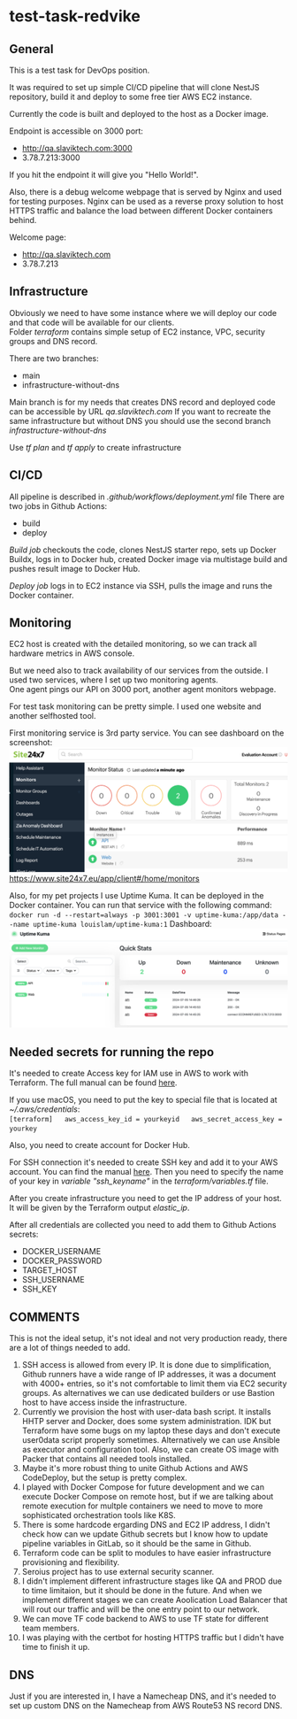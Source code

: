 # test-task-redvike

## General

This is a test task for DevOps position.

It was required to set up simple CI/CD pipeline that will clone NestJS repository, build it and deploy to some free tier AWS EC2 instance.

Currently the code is built and deployed to the host as a Docker image.

Endpoint is accessible on 3000 port:

- http://qa.slaviktech.com:3000
- 3.78.7.213:3000

If you hit the endpoint it will give you "Hello World!".

Also, there is a debug welcome webpage that is served by Nginx and used for testing purposes. Nginx can be used as a reverse proxy solution to host HTTPS traffic and balance the load between different Docker containers behind.

Welcome page:

- http://qa.slaviktech.com
- 3.78.7.213

## Infrastructure

Obviously we need to have some instance where we will deploy our code and that code will be available for our clients.  
Folder _terraform_ contains simple setup of EC2 instance, VPC, security groups and DNS record.

There are two branches:

- main
- infrastructure-without-dns

Main branch is for my needs that creates DNS record and deployed code can be accessible by URL _qa.slaviktech.com_
If you want to recreate the same infrastructure but without DNS you should use the second branch _infrastructure-without-dns_

Use _tf plan_ and _tf apply_ to create infrastructure

## CI/CD

All pipeline is described in _.github/workflows/deployment.yml_ file
There are two jobs in Github Actions:

- build
- deploy

_Build job_ checkouts the code, clones NestJS starter repo, sets up Docker Buildx, logs in to Docker hub, created Docker image via multistage build and pushes result image to Docker Hub.

_Deploy job_ logs in to EC2 instance via SSH, pulls the image and runs the Docker container.

## Monitoring

EC2 host is created with the detailed monitoring, so we can track all hardware metrics in AWS console.

But we need also to track availability of our services from the outside.
I used two services, where I set up two monitoring agents.  
One agent pings our API on 3000 port, another agent monitors webpage.

For test task monitoring can be pretty simple. I used one website and another selfhosted tool.

First monitoring service is 3rd party service. You can see dashboard on the screenshot:  
![24x7](./images/monitor_agents.png "24x7")
https://www.site24x7.eu/app/client#/home/monitors

Also, for my pet projects I use Uptime Kuma. It can be deployed in the Docker container. You can run that service  with the following command:
`docker run -d --restart=always -p 3001:3001 -v uptime-kuma:/app/data --name uptime-kuma louislam/uptime-kuma:1`
Dashboard:  
![24x7](./images/monitor_agents_2.png "Uptime Kuma")

## Needed secrets for running the repo

It's needed to create Access key for IAM use in AWS to work with Terraform. The full manual can be found [here](https://docs.aws.amazon.com/IAM/latest/UserGuide/id_credentials_access-keys.html).  

If you use macOS, you need to put the key to special file that is located at _~/.aws/credentials_:  
`
[terraform]  
aws_access_key_id = yourkeyid  
aws_secret_access_key = yourkey
`

Also, you need to create account for Docker Hub.

For SSH connection it's needed to create SSH key and add it to your AWS account. You can find the manual [here](https://docs.aws.amazon.com/AWSEC2/latest/UserGuide/create-key-pairs.html).
Then you need to specify the name of your key in _variable "ssh_keyname"_ in the  _terraform/variables.tf_ file.

After you create infrastructure you need to get the IP address of your host. It will be given by the Terraform output _elastic_ip_.

After all credentials are collected you need to add them to Github Actions secrets:

- DOCKER_USERNAME
- DOCKER_PASSWORD
- TARGET_HOST
- SSH_USERNAME
- SSH_KEY

## COMMENTS

This is not the ideal setup, it's not ideal and not very production ready, there are a lot of things needed to add.

1. SSH access is allowed from every IP. It is done due to simplification, Github runners have a wide range of IP addresses, it was a document with 4000+ entries, so it's not comfortable to limit them via EC2 security groups. As alternatives we can use dedicated builders or use Bastion host to have access inside the infrastructure.
2. Currently we provision the host with user-data bash script. It installs HHTP server and Docker, does some system administration. IDK but Terraform have some bugs on my laptop these days and don't execute user0data script properly sometimes. Alternatively we can use Ansible as executor and configuration tool. Also, we can create OS image with Packer that contains all needed tools installed.
3. Maybe it's more robust thing to unite Github Actions and AWS CodeDeploy, but the setup is pretty complex.
4. I played with Docker Compose for future development and we can execute Docker Compose on remote host, but if we are talking about remote execution for multple containers we need to move to more sophisticated orchestration tools like K8S.
5. There is some hardcode ergarding DNS and EC2 IP address, I didn't check how can we update Github secrets but I know how to update pipeline variables in GitLab, so it should be the same in Github.
6. Terraform code can be split to modules to have easier infrastructure provisioning and flexibility.
7. Seroius project has to use external security scanner.
8. I didn't implement different infrastructure stages like QA and PROD due to time limitaion, but it should be done in the future. And when we implement different stages we can create Aoolication Load Balancer that will rout our traffic and will be the one entry point to our network.
9. We can move TF code backend to AWS to use TF state for different team members.
10. I was playing with the certbot for hosting HTTPS traffic but I didn't have time to finish it up.

## DNS

Just if you are interested in, I have a Namecheap DNS, and it's needed to set up custom DNS on the Namecheap from AWS Route53 NS record DNS.
